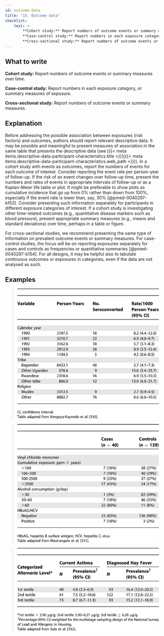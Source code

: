 ```yaml
---
id: outcome-data
title: "15. Outcome data"
checklist: 
    text: >-
        **Cohort study:** Report numbers of outcome events or summary measures over time.
        **Case-control study:** Report numbers in each exposure category, or summary measures of exposure.
        **Cross-sectional study:** Report numbers of outcome events or summary measures.
---
```


## What to write

**Cohort study:** Report numbers of outcome events or summary measures over time.

**Case-control study:** Report numbers in each exposure category, or summary measures of exposure.

**Cross-sectional study:** Report numbers of outcome events or summary measures.

## Explanation

Before addressing the possible association between exposures (risk
factors) and outcomes, authors should report relevant descriptive data.
It may be possible and meaningful to present measures of association in
the same table that presents the descriptive data (see [{{< meta items.descriptive-data-participant-characteristics.title >}}]({{< meta items.descriptive-data-participant-characteristics.web_path >}})). In a
cohort study with events as outcomes, report the numbers of events for
each outcome of interest. Consider reporting the event rate per
person-year of follow-up. If the risk of an event changes over follow-up
time, present the numbers and rates of events in appropriate intervals
of follow-up or as a Kaplan-Meier life table or plot. It might be
preferable to show plots as cumulative incidence that go up from 0%
rather than down from 100%, especially if the event rate is lower than,
say, 30% [@pmed-0040297-b153]. Consider presenting such information
separately for participants in different exposure categories of
interest. If a cohort study is investigating other time-related outcomes
(e.g., quantitative disease markers such as blood pressure), present
appropriate summary measures (e.g., means and standard deviations) over
time, perhaps in a table or figure.

For cross-sectional studies, we recommend presenting the same type of
information on prevalent outcome events or summary measures. For
case-control studies, the focus will be on reporting exposures
separately for cases and controls as frequencies or quantitative
summaries [@pmed-0040297-b154]. For all designs, it may be helpful
also to tabulate continuous outcomes or exposures in categories, even if
the data are not analysed as such.

## Examples

> !["**Cohort study:** Table: Rates of HIV-1 Seroconversion by Selected Sociodemographic Variables: 1990–1993 [@pmed-0040297-b150]"](../uploads/pmed.0040297.t004.jpg)

> !["**Case-control study:** Table: Exposure among Liver Cirrhosis Cases and Controls [@pmed-0040297-b151]"](../uploads/pmed.0040297.t006.jpg)

> !["**Cross-sectional study:** Table: Prevalence of Current Asthma and Diagnosed Hay Fever by Average Alternaria alternata Antigen Level in the Household [@pmed-0040297-b152]"](../uploads/pmed.0040297.t007.jpg)